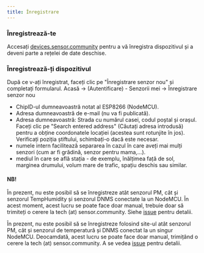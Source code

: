 ```yaml
---
title: Înregistrare
---
```


### Înregistrează-te

Accesați [devices.sensor.community](https://devices.sensor.community) pentru a vă înregistra dispozitivul și a deveni parte a rețelei de date deschise.


### Înregistrează-ți dispozitivul
După ce v-ați înregistrat, faceți clic pe "Înregistrare senzor nou" și completați formularul.
Acasă -> (Autentificare) - Senzorii mei -> Înregistrare senzor nou

* ChipID-ul dumneavoastră notat al ESP8266 (NodeMCU).
* Adresa dumneavoastră de e-mail (nu va fi publicată).
* Adresa dumneavoastră: Strada cu numărul casei, codul poștal și orașul. Faceți clic pe "Search entered address" (Căutați adresa introdusă) pentru a obține coordonatele locației (acestea sunt rotunjite în jos). Verificați poziția știftului, schimbați-o dacă este necesar.
* numele intern facilitează separarea în cazul în care aveți mai mulți senzori (cum ar fi grădină, senzor pentru mama,...).
* mediul în care se află stația - de exemplu, înălțimea față de sol, marginea drumului, volum mare de trafic, spațiu deschis sau similar.

#### NB!
În prezent, nu este posibil să se înregistreze atât senzorul PM, cât și senzorul TempHumidity și senzorul DNMS conectate la un NodeMCU.
În acest moment, acest lucru se poate face doar manual, trebuie doar să trimiteți o cerere la tech (at) sensor.community.
Siehe [issue](https://github.com/opendata-stuttgart/sensor.community/issues/117) pentru detalii.

În prezent, nu este posibil să se înregistreze folosind site-ul atât senzorul PM, cât și senzorul de temperatură și DNMS conectat la un singur NodeMCU.
Deocamdată, acest lucru se poate face doar manual, trimițând o cerere la tech (at) sensor.community.
A se vedea [issue](https://github.com/opendata-stuttgart/sensor.community/issues/117
) pentru detalii.
